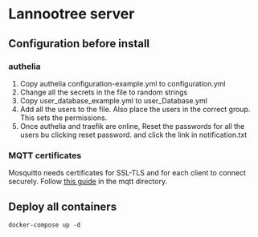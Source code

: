 # Lannootree server

## Configuration before install

### authelia

1. Copy authelia configuration-example.yml to configuration.yml
2. Change all the secrets in the file to random strings
3. Copy user_database_example.yml to user_Database.yml
4. Add all the users to the file. Also place the users in the correct group. This sets the permissions.
5. Once authelia and traefik are online, Reset the passwords for all the users bu clicking reset password. and click the link in notification.txt

### MQTT certificates

Mosquitto needs certificates for SSL-TLS and for each client to connect securely.
Follow [this guide](mqtt/README.md) in the mqtt directory.

## Deploy all containers

```
docker-compose up -d
```
